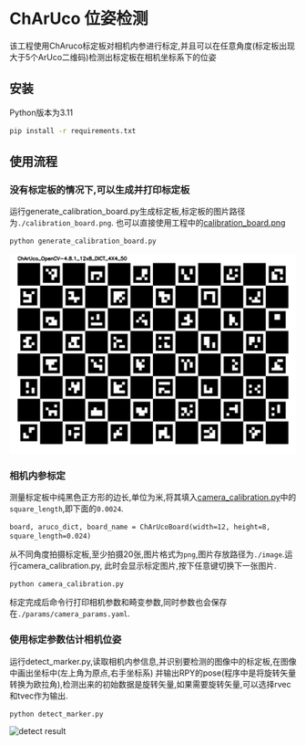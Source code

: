 # ChArUco 位姿检测

该工程使用ChAruco标定板对相机内参进行标定,并且可以在任意角度(标定板出现大于5个ArUco二维码)检测出标定板在相机坐标系下的位姿

## 安装
Python版本为3.11
```bash
pip install -r requirements.txt
```

## 使用流程
### 没有标定板的情况下,可以生成并打印标定板
运行generate_calibration_board.py生成标定板,标定板的图片路径为`./calibration_board.png`.
也可以直接使用工程中的[calibration_board.png](./calibration_board.png)
```bash
python generate_calibration_board.py
```

![calibration_board](./calibration_board.png)

### 相机内参标定
测量标定板中纯黑色正方形的边长,单位为米,将其填入[camera_calibration.py](./camera_calibration.py)中的`square_length`,即下面的`0.0024`.
```
board, aruco_dict, board_name = ChArUcoBoard(width=12, height=8, square_length=0.024)
```
从不同角度拍摄标定板,至少拍摄20张,图片格式为`png`,图片存放路径为`./image`.运行camera_calibration.py,
此时会显示标定图片,按下任意键切换下一张图片.
```
python camera_calibration.py
```
标定完成后命令行打印相机参数和畸变参数,同时参数也会保存在`./params/camera_params.yaml`.


### 使用标定参数估计相机位姿
运行detect_marker.py,读取相机内参信息,并识别要检测的图像中的标定板,在图像中画出坐标中(左上角为原点,右手坐标系)
并输出RPY的pose(程序中是将旋转矢量转换为欧拉角),检测出来的初始数据是旋转矢量,如果需要旋转矢量,可以选择rvec和tvec作为输出.

```
python detect_marker.py
```
![detect result](./detect_result.png)